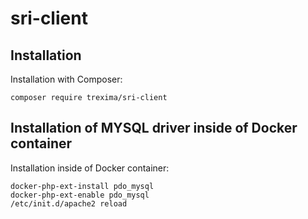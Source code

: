 # sri-client

## Installation
Installation with Composer:
```
composer require trexima/sri-client
```

## Installation of MYSQL driver inside of Docker container
Installation inside of Docker container:
```
docker-php-ext-install pdo_mysql
docker-php-ext-enable pdo_mysql
/etc/init.d/apache2 reload
```